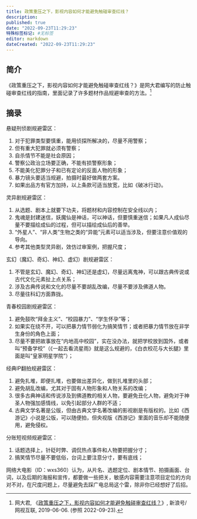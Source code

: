 ```yaml
---
title: 政策重压之下，影视内容如何才能避免触碰审查红线？
description:
published: true
date: "2022-09-23T11:29:23"
特殊标签标记: #无标签
editor: markdown
dateCreated: "2022-09-23T11:29:23"
---
```


## 简介

《政策重压之下，影视内容如何才能避免触碰审查红线？》是网大君编写的防止触碰审查红线的指南，里面记录了许多题材作品规避审查的方法。[^0i74]

[^0i74]: 网大君, 《[政策重压之下，影视内容如何才能避免触碰审查红线？](https://web.archive.org/web/20220923005303/https://k.sina.com.cn/article_2193219543_82b9dfd700100i740.html)》, 新浪号/网视互联, 2019-06-06. (参照 2022-09-23).

## 摘录

悬疑刑侦剧规避雷区：

1.  对于犯罪类型要慎重，能用侦探所解决的，尽量不用警察；
2.  但有重大犯罪就必须有警察；
3.  自杀情节不能是社会原因；
4.  警察公政治立场要正确，不能有损警察形象；
5.  不能美化犯罪分子和已有定论的反面人物的形象；
6.  暴力镜头要适当规避，拍摄时最好做两套方案。
7.  如果出品方有官方加持，以上条款可适当放宽，比如《破冰行动》。

灵异剧规避雷区：

1.  从选题、剧本上就要下功夫，将题材和内容控制在安全线以内；
2.  鬼魂是封建迷信，妖魔仙是神话，可以神话，但要慎重迷信；如果凡人成仙尽量不要描绘成仙的过程，但可以描绘成仙后的善举。
3.  “外星人”、“非人类”生物之类的“异能”元素可以适当涉及，但要注意价值观的导向。
4.  参考其他类型灵异剧，效仿过审案例，把握尺度；
  
玄幻（魔幻、奇幻、神幻、虚幻）剧规避雷区：

1.  不管是玄幻、魔幻、奇幻、神幻还是虚幻，尽量远离鬼神，可以跟古典传说或古代文化元素扯上点关系；
2.  涉及古典传说和文化的尽量不要胡乱改编，尽量不要涉及佛道人物。
2.  尽量往科幻方面靠拢。

青春校园剧规避雷区：

1.  避免鼓吹“拜金主义”、“校园暴力”、“学生怀孕”等；
2.  如果实在绕不开，可以把暴力情节弱化为搞笑情节；或者把暴力情节放在非学生身份的角色上面；
3.  尽量不要把故事放在“内地高中校园”，实在没办法，就把学校放到国外，或者叫“预备学校”（《一起去看流星雨》就是这么规避的，《白衣校花与大长腿》里面是叫“皇家明星学院”）；

经典IP翻拍规避雷区：

1.  避免扎堆，即便扎堆，也要做出差异化，做到扎堆里的头部；
2.  避免胡乱改编，尤其对于固有人物形象和人物关系的改编；
3.  很多古典神话和传说涉及到佛道教的相关人物，要避免丑化人物，避免对于神圣人物强加感情线，以免引起部分人群的不适；
4.  古典文学名著是公版，但由古典文学名著改编的影视剧是有版权的。比如《西游记》小说是公版，可以随便拍，但央视版《西游记》里面的音乐却不能随便用，避免侵权。

分账短视频规避雷区：

1.  话题选择上，针砭时弊、调侃热点事件和人物要把握分寸；
2.  搞笑情节尽量不要低俗，台词上要注意分寸，要有底线；

网络大电影（ID：wxs360）认为，从片名、选题定位、剧本情节、拍摄画面、台词，以及后期的海报和宣传，都要做一些把关，敏感内容需要注意项目定位的方向对不对，在尺度问题上，尽量避免去踩广电总局这个雷，除非你已经想好了后招。
